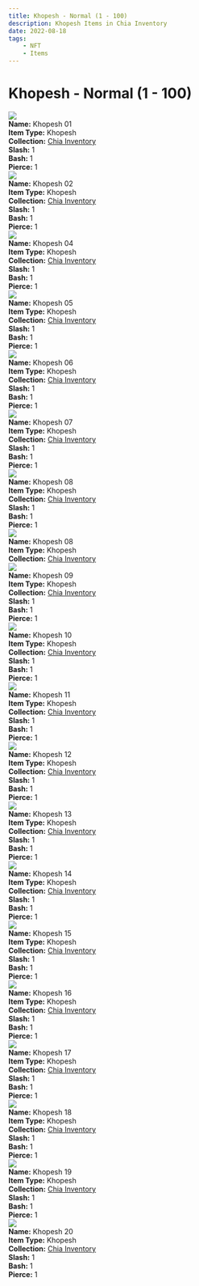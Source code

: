 ```yaml
---
title: Khopesh - Normal (1 - 100)
description: Khopesh Items in Chia Inventory
date: 2022-08-18
tags:
    - NFT
    - Items
---
```


# Khopesh - Normal (1 - 100)
<div class="item_thumbnail">
<img loading="lazy" src="https://djgsyqpanctscxxhtp6klqckmlygdclm6acdkxshk2fdphfmwy.arweave.net/Gk0sQeBopyFe55_v8pcBKYvBhiWzwBDVeR1aKN5ysts"><br/>
<div><strong>Name:</strong> Khopesh 01</div>
<div><strong>Item Type:</strong> Khopesh</div>
<div><strong>Collection:</strong> <a href="https://www.spacescan.io/xch/nft/collection/col16fpva26fhdjp2echs3cr7c30gzl7qe67hu9grtsjcqldz354asjsyzp6wx">Chia Inventory</a></div>
<div><strong>Slash:</strong> 1</div>
<div><strong>Bash:</strong> 1</div>
<div><strong>Pierce:</strong> 1</div>
</div>
<div class="item_thumbnail">
<img loading="lazy" src="https://t2yf4yohb5pceiuwgxewvltej6nbyrqd6ywzqsnqzxbhn6k4.arweave.net/nrBeYc-cPX-iIiljXJaq5kT5ocRgP2LZhJsM3CdvlcA"><br/>
<div><strong>Name:</strong> Khopesh 02</div>
<div><strong>Item Type:</strong> Khopesh</div>
<div><strong>Collection:</strong> <a href="https://www.spacescan.io/xch/nft/collection/col16fpva26fhdjp2echs3cr7c30gzl7qe67hu9grtsjcqldz354asjsyzp6wx">Chia Inventory</a></div>
<div><strong>Slash:</strong> 1</div>
<div><strong>Bash:</strong> 1</div>
<div><strong>Pierce:</strong> 1</div>
</div>
<div class="item_thumbnail">
<img loading="lazy" src="https://lb2fnvvejofhypkzclmwgnqbi35lkuzwvyfodz26qoj2tfduvu.arweave.net/WHRW1qRLinw9WRLZYzYBRvq1UzauCuHnX-oOTqZR0rY"><br/>
<div><strong>Name:</strong> Khopesh 04</div>
<div><strong>Item Type:</strong> Khopesh</div>
<div><strong>Collection:</strong> <a href="https://www.spacescan.io/xch/nft/collection/col16fpva26fhdjp2echs3cr7c30gzl7qe67hu9grtsjcqldz354asjsyzp6wx">Chia Inventory</a></div>
<div><strong>Slash:</strong> 1</div>
<div><strong>Bash:</strong> 1</div>
<div><strong>Pierce:</strong> 1</div>
</div>
<div class="item_thumbnail">
<img loading="lazy" src="https://qquppf5nza2rkecurjwqlosvp5wk3jovmpxdqvaxxyc5l4cqvj5a.arweave.net/hCj3l63INRUQVIptBbpVf2ytpdVj7jhUF74F1fBQqno"><br/>
<div><strong>Name:</strong> Khopesh 05</div>
<div><strong>Item Type:</strong> Khopesh</div>
<div><strong>Collection:</strong> <a href="https://www.spacescan.io/xch/nft/collection/col16fpva26fhdjp2echs3cr7c30gzl7qe67hu9grtsjcqldz354asjsyzp6wx">Chia Inventory</a></div>
<div><strong>Slash:</strong> 1</div>
<div><strong>Bash:</strong> 1</div>
<div><strong>Pierce:</strong> 1</div>
</div>
<div class="item_thumbnail">
<img loading="lazy" src="https://w45r7abvbeg4maggotfc7a3cojiscnmser7hsj7lazlf2n2wmy.arweave.net/tzsfgDUJDc_YAxnTKL4NiclEhNZIkfnkn6wZWXTdWZg"><br/>
<div><strong>Name:</strong> Khopesh 06</div>
<div><strong>Item Type:</strong> Khopesh</div>
<div><strong>Collection:</strong> <a href="https://www.spacescan.io/xch/nft/collection/col16fpva26fhdjp2echs3cr7c30gzl7qe67hu9grtsjcqldz354asjsyzp6wx">Chia Inventory</a></div>
<div><strong>Slash:</strong> 1</div>
<div><strong>Bash:</strong> 1</div>
<div><strong>Pierce:</strong> 1</div>
</div>
<div class="item_thumbnail">
<img loading="lazy" src="https://qybche44i7kjadijdkhkye7q5ktkpwozgegxcholvegfuix2xu.arweave.net/hgIjk5x_H1JANCRqOrBPw6qan2dkxDXEdy6kMWiL6vY"><br/>
<div><strong>Name:</strong> Khopesh 07</div>
<div><strong>Item Type:</strong> Khopesh</div>
<div><strong>Collection:</strong> <a href="https://www.spacescan.io/xch/nft/collection/col16fpva26fhdjp2echs3cr7c30gzl7qe67hu9grtsjcqldz354asjsyzp6wx">Chia Inventory</a></div>
<div><strong>Slash:</strong> 1</div>
<div><strong>Bash:</strong> 1</div>
<div><strong>Pierce:</strong> 1</div>
</div>
<div class="item_thumbnail">
<img loading="lazy" src="https://bdvw2gazwm2jriypr25kzo6z6b3zzqcalzo4wo3pk3jmkrmuim.arweave.net/COttGBmzNJijD466rLvZ8HecwEBeXcs7b1b-SxUWUQ4"><br/>
<div><strong>Name:</strong> Khopesh 08</div>
<div><strong>Item Type:</strong> Khopesh</div>
<div><strong>Collection:</strong> <a href="https://www.spacescan.io/xch/nft/collection/col16fpva26fhdjp2echs3cr7c30gzl7qe67hu9grtsjcqldz354asjsyzp6wx">Chia Inventory</a></div>
<div><strong>Slash:</strong> 1</div>
<div><strong>Bash:</strong> 1</div>
<div><strong>Pierce:</strong> 1</div>
</div>
<div class="item_thumbnail">
<img loading="lazy" src="https://vl2ycm6qorvc6zur4mr5mhcqvy7ezrwzamrcbistvyd2cnclaa.arweave.net/qvWBM9B0-ai9mkeMj1hxQrj5MxtkDIiCiU64HoTRLAM"><br/>
<div><strong>Name:</strong> Khopesh 08</div>
<div><strong>Item Type:</strong> Khopesh</div>
<div><strong>Collection:</strong> <a href="https://www.spacescan.io/xch/nft/collection/col16fpva26fhdjp2echs3cr7c30gzl7qe67hu9grtsjcqldz354asjsyzp6wx">Chia Inventory</a></div>
</div>
<div class="item_thumbnail">
<img loading="lazy" src="https://5vkzjihec5aiu2kxpcyhswo6zk6yuyjrtvig6byj3a22pwhx.arweave.net/7VWUoOQXQIppV3iw_eVneyr2KYT-GdUG8HCdg1p9j3Q"><br/>
<div><strong>Name:</strong> Khopesh 09</div>
<div><strong>Item Type:</strong> Khopesh</div>
<div><strong>Collection:</strong> <a href="https://www.spacescan.io/xch/nft/collection/col16fpva26fhdjp2echs3cr7c30gzl7qe67hu9grtsjcqldz354asjsyzp6wx">Chia Inventory</a></div>
<div><strong>Slash:</strong> 1</div>
<div><strong>Bash:</strong> 1</div>
<div><strong>Pierce:</strong> 1</div>
</div>
<div class="item_thumbnail">
<img loading="lazy" src="https://agafsbdlpiffcfo2e25qpmzj4cyqv53zd3hhdzzcbqruxsbwqq.arweave.net/AY_BZBGt6ClEV2ia7B7Mp4LEK93keznHnIgwjS8g2hI"><br/>
<div><strong>Name:</strong> Khopesh 10</div>
<div><strong>Item Type:</strong> Khopesh</div>
<div><strong>Collection:</strong> <a href="https://www.spacescan.io/xch/nft/collection/col16fpva26fhdjp2echs3cr7c30gzl7qe67hu9grtsjcqldz354asjsyzp6wx">Chia Inventory</a></div>
<div><strong>Slash:</strong> 1</div>
<div><strong>Bash:</strong> 1</div>
<div><strong>Pierce:</strong> 1</div>
</div>
<div class="item_thumbnail">
<img loading="lazy" src="https://qapfyv2xcedfwmmjo36tn2huxcspdcni4rs6hl7fmv5yceij.arweave.net/gB5cV1cRB_lsxiXb9Nuj0uKTx-iajkZeOv5WV7gREJ4"><br/>
<div><strong>Name:</strong> Khopesh 11</div>
<div><strong>Item Type:</strong> Khopesh</div>
<div><strong>Collection:</strong> <a href="https://www.spacescan.io/xch/nft/collection/col16fpva26fhdjp2echs3cr7c30gzl7qe67hu9grtsjcqldz354asjsyzp6wx">Chia Inventory</a></div>
<div><strong>Slash:</strong> 1</div>
<div><strong>Bash:</strong> 1</div>
<div><strong>Pierce:</strong> 1</div>
</div>
<div class="item_thumbnail">
<img loading="lazy" src="https://vrcelxpzmcxkskigpbbj4qavhkgavm5aija24ydzjhyyle2cei.arweave.net/rERF3flgrqk_pBnhCnkAVOowKs6BCQa5geUnxhZNCIo"><br/>
<div><strong>Name:</strong> Khopesh 12</div>
<div><strong>Item Type:</strong> Khopesh</div>
<div><strong>Collection:</strong> <a href="https://www.spacescan.io/xch/nft/collection/col16fpva26fhdjp2echs3cr7c30gzl7qe67hu9grtsjcqldz354asjsyzp6wx">Chia Inventory</a></div>
<div><strong>Slash:</strong> 1</div>
<div><strong>Bash:</strong> 1</div>
<div><strong>Pierce:</strong> 1</div>
</div>
<div class="item_thumbnail">
<img loading="lazy" src="https://i3cz4gujbvj3wxcyq4x6wyzbd3oajxhez2xio6hdo6wcem6lvlwq.arweave.net/RsWeGokNU7tcWIcv62MhHtwE3OTOrod443esIjPLqu0"><br/>
<div><strong>Name:</strong> Khopesh 13</div>
<div><strong>Item Type:</strong> Khopesh</div>
<div><strong>Collection:</strong> <a href="https://www.spacescan.io/xch/nft/collection/col16fpva26fhdjp2echs3cr7c30gzl7qe67hu9grtsjcqldz354asjsyzp6wx">Chia Inventory</a></div>
<div><strong>Slash:</strong> 1</div>
<div><strong>Bash:</strong> 1</div>
<div><strong>Pierce:</strong> 1</div>
</div>
<div class="item_thumbnail">
<img loading="lazy" src="https://c4uauoq3tomj2mtw3nadltrfptbszyqwveuesg7o434oe6bm.arweave.net/FygKOh_ubmJ0ydttANc4lfMMs4hapKEkb7-u_b44ngs"><br/>
<div><strong>Name:</strong> Khopesh 14</div>
<div><strong>Item Type:</strong> Khopesh</div>
<div><strong>Collection:</strong> <a href="https://www.spacescan.io/xch/nft/collection/col16fpva26fhdjp2echs3cr7c30gzl7qe67hu9grtsjcqldz354asjsyzp6wx">Chia Inventory</a></div>
<div><strong>Slash:</strong> 1</div>
<div><strong>Bash:</strong> 1</div>
<div><strong>Pierce:</strong> 1</div>
</div>
<div class="item_thumbnail">
<img loading="lazy" src="https://yfwqvcabfymqgrr463l52qheo6qsdwkw4r5wsdyg6cqja7q5.arweave.net/_wW0KiAEuGQNGPPbX3UDkd6Eh2Vbke2kPBvCgkH-4dA"><br/>
<div><strong>Name:</strong> Khopesh 15</div>
<div><strong>Item Type:</strong> Khopesh</div>
<div><strong>Collection:</strong> <a href="https://www.spacescan.io/xch/nft/collection/col16fpva26fhdjp2echs3cr7c30gzl7qe67hu9grtsjcqldz354asjsyzp6wx">Chia Inventory</a></div>
<div><strong>Slash:</strong> 1</div>
<div><strong>Bash:</strong> 1</div>
<div><strong>Pierce:</strong> 1</div>
</div>
<div class="item_thumbnail">
<img loading="lazy" src="https://shpljfckbb6mytlebpesxldn5kcee63xfemtyjj624yydm5k.arweave.net/kd60lEoIfMxNZ-AvJK6xt6oRCe3cpGTwlPt_cxgbOq4"><br/>
<div><strong>Name:</strong> Khopesh 16</div>
<div><strong>Item Type:</strong> Khopesh</div>
<div><strong>Collection:</strong> <a href="https://www.spacescan.io/xch/nft/collection/col16fpva26fhdjp2echs3cr7c30gzl7qe67hu9grtsjcqldz354asjsyzp6wx">Chia Inventory</a></div>
<div><strong>Slash:</strong> 1</div>
<div><strong>Bash:</strong> 1</div>
<div><strong>Pierce:</strong> 1</div>
</div>
<div class="item_thumbnail">
<img loading="lazy" src="https://2a3kgeu55j3cbkbxngqxjxjvfxsl3gtlw6bkioey5yzgziw7yq.arweave.net/0DajEp3q_diCoN2mhdN01LeS9mmu3gqQ4mO4ybKLfxE"><br/>
<div><strong>Name:</strong> Khopesh 17</div>
<div><strong>Item Type:</strong> Khopesh</div>
<div><strong>Collection:</strong> <a href="https://www.spacescan.io/xch/nft/collection/col16fpva26fhdjp2echs3cr7c30gzl7qe67hu9grtsjcqldz354asjsyzp6wx">Chia Inventory</a></div>
<div><strong>Slash:</strong> 1</div>
<div><strong>Bash:</strong> 1</div>
<div><strong>Pierce:</strong> 1</div>
</div>
<div class="item_thumbnail">
<img loading="lazy" src="https://kppvkurubfjlx6o6qql4zpmmbqjriqaa2uhnvt6cmestbwkb3e.arweave.net/U99VUjQJUrv53oQXzL2MDBMU-QADVDtrPwmElMNlB2U"><br/>
<div><strong>Name:</strong> Khopesh 18</div>
<div><strong>Item Type:</strong> Khopesh</div>
<div><strong>Collection:</strong> <a href="https://www.spacescan.io/xch/nft/collection/col16fpva26fhdjp2echs3cr7c30gzl7qe67hu9grtsjcqldz354asjsyzp6wx">Chia Inventory</a></div>
<div><strong>Slash:</strong> 1</div>
<div><strong>Bash:</strong> 1</div>
<div><strong>Pierce:</strong> 1</div>
</div>
<div class="item_thumbnail">
<img loading="lazy" src="https://hfdey3m7clloucryn2jxht33ut6ujysqtafpjdmft34jhlxgam.arweave.net/OUZMbZ8S1uoKOG6Tc897pP1E_4lCYCvSNhZ74k67mA8"><br/>
<div><strong>Name:</strong> Khopesh 19</div>
<div><strong>Item Type:</strong> Khopesh</div>
<div><strong>Collection:</strong> <a href="https://www.spacescan.io/xch/nft/collection/col16fpva26fhdjp2echs3cr7c30gzl7qe67hu9grtsjcqldz354asjsyzp6wx">Chia Inventory</a></div>
<div><strong>Slash:</strong> 1</div>
<div><strong>Bash:</strong> 1</div>
<div><strong>Pierce:</strong> 1</div>
</div>
<div class="item_thumbnail">
<img loading="lazy" src="https://qzdlypw6klqlorogiy64yyfjg2lfou264giu3yc2nqovxegcla.arweave.net/hka8Pt5S4LdFxkY9_zGCpNpZXU17hkU3gWmwdW5DCWI"><br/>
<div><strong>Name:</strong> Khopesh 20</div>
<div><strong>Item Type:</strong> Khopesh</div>
<div><strong>Collection:</strong> <a href="https://www.spacescan.io/xch/nft/collection/col16fpva26fhdjp2echs3cr7c30gzl7qe67hu9grtsjcqldz354asjsyzp6wx">Chia Inventory</a></div>
<div><strong>Slash:</strong> 1</div>
<div><strong>Bash:</strong> 1</div>
<div><strong>Pierce:</strong> 1</div>
</div>

